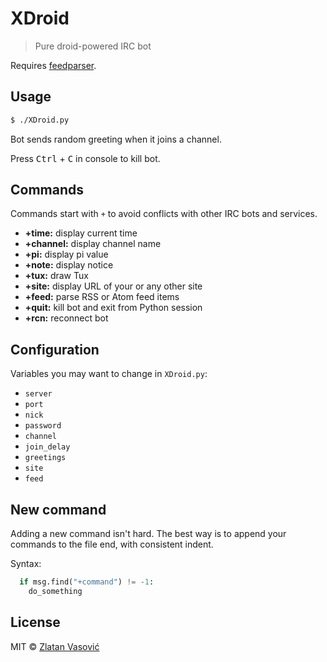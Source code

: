 # XDroid

> Pure droid-powered IRC bot

Requires [feedparser](http://code.google.com/p/feedparser/).

## Usage

```bash
$ ./XDroid.py
```

Bot sends random greeting when it joins a channel.

Press <kbd>Ctrl</kbd> + <kbd>C</kbd> in console to kill bot.

## Commands

Commands start with `+` to avoid conflicts with other IRC bots and services.

* **+time:** display current time
* **+channel:** display channel name
* **+pi:** display pi value
* **+note:** display notice
* **+tux:** draw Tux
* **+site:** display URL of your or any other site
* **+feed:** parse RSS or Atom feed items
* **+quit:** kill bot and exit from Python session
* **+rcn:** reconnect bot

## Configuration

Variables you may want to change in `XDroid.py`:

* `server`
* `port`
* `nick`
* `password`
* `channel`
* `join_delay`
* `greetings`
* `site`
* `feed`

## New command

Adding a new command isn't hard. The best way is to append your commands to the
file end, with consistent indent.

Syntax:

```python
  if msg.find("+command") != -1:
    do_something
```

## License

MIT &copy; [Zlatan Vasović](https://github.com/ZDroid)